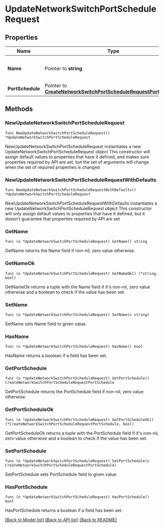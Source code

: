 # UpdateNetworkSwitchPortScheduleRequest

## Properties

Name | Type | Description | Notes
------------ | ------------- | ------------- | -------------
**Name** | Pointer to **string** | The name for your port schedule. | [optional] 
**PortSchedule** | Pointer to [**CreateNetworkSwitchPortScheduleRequestPortSchedule**](CreateNetworkSwitchPortScheduleRequestPortSchedule.md) |  | [optional] 

## Methods

### NewUpdateNetworkSwitchPortScheduleRequest

`func NewUpdateNetworkSwitchPortScheduleRequest() *UpdateNetworkSwitchPortScheduleRequest`

NewUpdateNetworkSwitchPortScheduleRequest instantiates a new UpdateNetworkSwitchPortScheduleRequest object
This constructor will assign default values to properties that have it defined,
and makes sure properties required by API are set, but the set of arguments
will change when the set of required properties is changed

### NewUpdateNetworkSwitchPortScheduleRequestWithDefaults

`func NewUpdateNetworkSwitchPortScheduleRequestWithDefaults() *UpdateNetworkSwitchPortScheduleRequest`

NewUpdateNetworkSwitchPortScheduleRequestWithDefaults instantiates a new UpdateNetworkSwitchPortScheduleRequest object
This constructor will only assign default values to properties that have it defined,
but it doesn't guarantee that properties required by API are set

### GetName

`func (o *UpdateNetworkSwitchPortScheduleRequest) GetName() string`

GetName returns the Name field if non-nil, zero value otherwise.

### GetNameOk

`func (o *UpdateNetworkSwitchPortScheduleRequest) GetNameOk() (*string, bool)`

GetNameOk returns a tuple with the Name field if it's non-nil, zero value otherwise
and a boolean to check if the value has been set.

### SetName

`func (o *UpdateNetworkSwitchPortScheduleRequest) SetName(v string)`

SetName sets Name field to given value.

### HasName

`func (o *UpdateNetworkSwitchPortScheduleRequest) HasName() bool`

HasName returns a boolean if a field has been set.

### GetPortSchedule

`func (o *UpdateNetworkSwitchPortScheduleRequest) GetPortSchedule() CreateNetworkSwitchPortScheduleRequestPortSchedule`

GetPortSchedule returns the PortSchedule field if non-nil, zero value otherwise.

### GetPortScheduleOk

`func (o *UpdateNetworkSwitchPortScheduleRequest) GetPortScheduleOk() (*CreateNetworkSwitchPortScheduleRequestPortSchedule, bool)`

GetPortScheduleOk returns a tuple with the PortSchedule field if it's non-nil, zero value otherwise
and a boolean to check if the value has been set.

### SetPortSchedule

`func (o *UpdateNetworkSwitchPortScheduleRequest) SetPortSchedule(v CreateNetworkSwitchPortScheduleRequestPortSchedule)`

SetPortSchedule sets PortSchedule field to given value.

### HasPortSchedule

`func (o *UpdateNetworkSwitchPortScheduleRequest) HasPortSchedule() bool`

HasPortSchedule returns a boolean if a field has been set.


[[Back to Model list]](../README.md#documentation-for-models) [[Back to API list]](../README.md#documentation-for-api-endpoints) [[Back to README]](../README.md)


